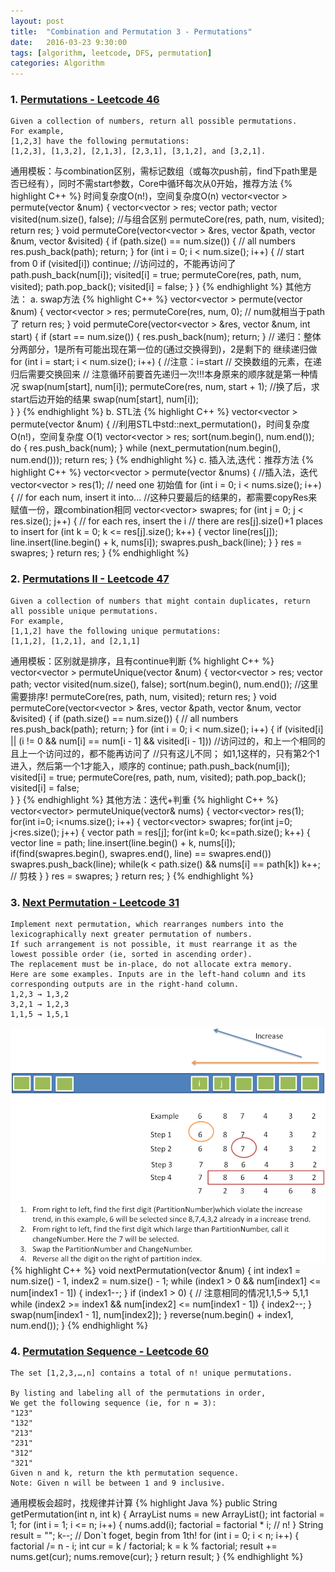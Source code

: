 ```yaml
---
layout: post
title:  "Combination and Permutation 3 - Permutations"
date:   2016-03-23 9:30:00
tags: [algorithm, leetcode, DFS, permutation]
categories: Algorithm
---
```


### 1. [Permutations - Leetcode 46](https://leetcode.com/problems/Permutations/)
```
Given a collection of numbers, return all possible permutations.
For example,
[1,2,3] have the following permutations:
[1,2,3], [1,3,2], [2,1,3], [2,3,1], [3,1,2], and [3,2,1].
```

通用模板：与combination区别，需标记数组（或每次push前，find下path里是否已经有），同时不需start参数，Core中循环每次从0开始，推荐方法
{% highlight C++ %}
时间复杂度O(n!)，空间复杂度O(n)
vector<vector<int> > permute(vector<int> &num) {
  vector<vector<int> > res;
  vector<int> path;
  vector<bool> visited(num.size(), false);  //与组合区别
  permuteCore(res, path, num, visited);
  return res;
}
void permuteCore(vector<vector<int> > &res, vector<int> &path, vector<int> &num,
                 vector<bool> &visited) {
  if (path.size() == num.size()) {  // all numbers
    res.push_back(path);
    return;
  }
  for (int i = 0; i < num.size(); i++) {  // start from 0
    if (visited[i]) continue;             //访问过的，不能再访问了
    path.push_back(num[i]);
    visited[i] = true;
    permuteCore(res, path, num, visited);
    path.pop_back();
    visited[i] = false;
  }
}
{% endhighlight %}
其他方法：
a. swap方法
{% highlight C++ %}
vector<vector<int> > permute(vector<int> &num) {
  vector<vector<int> > res;
  permuteCore(res, num, 0);  // num就相当于path了
  return res;
}
void permuteCore(vector<vector<int> > &res, vector<int> &num, int start) {
  if (start == num.size()) {
    res.push_back(num);
    return;
  }
  // 递归：整体分两部分，1是所有可能出现在第一位的(通过交换得到)，2是剩下的 继续递归做
  for (int i = start; i < num.size(); i++) {  //注意：i=start
    // 交换数组的元素，在递归后需要交换回来
    // 注意循环前要首先递归一次!!!本身原来的顺序就是第一种情况
    swap(num[start], num[i]);
    permuteCore(res, num, start + 1);  //换了后，求start后边开始的结果
    swap(num[start], num[i]);   
  }
}
{% endhighlight %}
b. STL法
{% highlight C++ %}
vector<vector<int> > permute(vector<int> &num) {
  //利用STL中std::next_permutation()，时间复杂度O(n!)，空间复杂度 O(1)
  vector<vector<int> > res;
  sort(num.begin(), num.end());
  do {
    res.push_back(num);
  } while (next_permutation(num.begin(), num.end()));
  return res;
}
{% endhighlight %}
c. 插入法,迭代：推荐方法
{% highlight C++ %}
vector<vector<int> > permute(vector<int> &nums) {
  //插入法，迭代
  vector<vector<int> > res(1);            // need one 初始值
  for (int i = 0; i < nums.size(); i++) {  // for each num, insert it into...
    //这种只要最后的结果的，都需要copyRes来赋值一份，跟combination相同
    vector<vector<int>> swapres;
    for (int j = 0; j < res.size(); j++) {  // for each res, insert the i
      // there are res[j].size()+1 places to insert
      for (int k = 0; k <= res[j].size(); k++) {
        vector<int> line(res[j]);
        line.insert(line.begin() + k, nums[i]);
        swapres.push_back(line);
      }
    }
    res = swapres;
  }
  return res;
}
{% endhighlight %}

### 2. [Permutations II - Leetcode 47](https://leetcode.com/problems/Permutations-ii/)
```
Given a collection of numbers that might contain duplicates, return all possible unique permutations.
For example,
[1,1,2] have the following unique permutations:
[1,1,2], [1,2,1], and [2,1,1]
```

通用模板：区别就是排序，且有continue判断
{% highlight C++ %}
vector<vector<int> > permuteUnique(vector<int> &num) {
  vector<vector<int> > res;
  vector<int> path;
  vector<bool> visited(num.size(), false);
  sort(num.begin(), num.end());  //这里需要排序!
  permuteCore(res, path, num, visited);
  return res;
}
void permuteCore(vector<vector<int> > &res, vector<int> &path, vector<int> &num,
                 vector<bool> &visited) {
  if (path.size() == num.size()) {  // all numbers
    res.push_back(path);
    return;
  }
  for (int i = 0; i < num.size(); i++) {
    if (visited[i] || (i != 0 && num[i] == num[i - 1] && visited[i - 1]))
      //访问过的，和上一个相同的 且上一个访问过的，都不能再访问了
      //只有这儿不同； 如1,1这样的，只有第2个1进入，然后第一个1才能入，顺序的
      continue;
    path.push_back(num[i]);
    visited[i] = true;
    permuteCore(res, path, num, visited);
    path.pop_back();
    visited[i] = false;  
  }
}
{% endhighlight %}
其他方法：迭代+判重
{% highlight C++ %}
vector<vector<int>> permuteUnique(vector<int>& nums) {
  vector<vector<int>> res(1);
  for(int i=0; i<nums.size(); i++) {
      vector<vector<int>> swapres;
      for(int j=0; j<res.size(); j++) {
          vector<int> path = res[j];
          for(int k=0; k<=path.size(); k++) {
              vector<int> line = path;
              line.insert(line.begin() + k, nums[i]);
              if(find(swapres.begin(), swapres.end(), line) == swapres.end())
                  swapres.push_back(line);
              while(k < path.size() && nums[i] == path[k]) k++;  // 剪枝
          }
      }
      res = swapres;
  }
  return res;
}
{% endhighlight %}

### 3. [Next Permutation - Leetcode 31](https://leetcode.com/problems/next-permutation/)
```
Implement next permutation, which rearranges numbers into the lexicographically next greater permutation of numbers.
If such arrangement is not possible, it must rearrange it as the lowest possible order (ie, sorted in ascending order).
The replacement must be in-place, do not allocate extra memory.
Here are some examples. Inputs are in the left-hand column and its corresponding outputs are in the right-hand column.
1,2,3 → 1,3,2
3,2,1 → 1,2,3
1,1,5 → 1,5,1
```
![nextpermutation](/res/nextpermutation.png)
{% highlight C++ %}
void nextPermutation(vector<int> &num) {
  int index1 = num.size() - 1, index2 = num.size() - 1;
  while (index1 > 0 && num[index1] <= num[index1 - 1]) {
    index1--;
  }
  if (index1 > 0) {
    // 注意相同的情况1,1,5-> 5,1,1
    while (index2 >= index1 && num[index2] <= num[index1 - 1]) {
      index2--;
    }
    swap(num[index1 - 1], num[index2]);
  }
  reverse(num.begin() + index1, num.end());
}
{% endhighlight %}

### 4. [Permutation Sequence - Leetcode 60](https://leetcode.com/problems/permutation-sequence/)
```
The set [1,2,3,…,n] contains a total of n! unique permutations.

By listing and labeling all of the permutations in order,
We get the following sequence (ie, for n = 3):
"123"
"132"
"213"
"231"
"312"
"321"
Given n and k, return the kth permutation sequence.
Note: Given n will be between 1 and 9 inclusive.
```

通用模板会超时，找规律并计算
{% highlight Java %}
public String getPermutation(int n, int k) {
  ArrayList<Integer> nums = new ArrayList<Integer>();
  int factorial = 1;
  for (int i = 1; i <= n; i++) {
    nums.add(i);
    factorial = factorial * i;  // n!
  }
  String result = "";
  k--;  // Don`t foget, begin from 1th!
  for (int i = 0; i < n; i++) {
    factorial /= n - i;
    int cur = k / factorial;
    k = k % factorial;
    result += nums.get(cur);
    nums.remove(cur);
  }
  return result;
}
{% endhighlight %}
